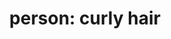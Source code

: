 ---
layout: smileys&emotion
title: "person: curly hair"
emoji: person_curly_hair
permalink: 🧑‍🦱.html
image: assets/img/3moji/person_curly_hair.png
---